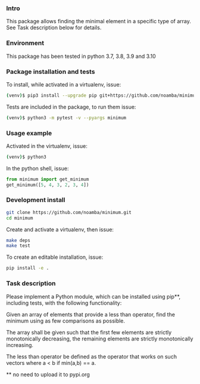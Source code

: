 ### Intro
This package allows finding the minimal element in a specific type of array. 
See Task description below for details.

### Environment
This package has been tested in python 3.7, 3.8, 3.9 and 3.10

### Package installation and tests
To install, while activated in a virtualenv, issue:
```bash
(venv)$ pip3 install --upgrade pip git+https://github.com/noamba/minimum.git
```

Tests are included in the package, to run them issue:
```bash
(venv)$ python3 -m pytest -v --pyargs minimum
```

### Usage example
Activated in the virtualenv, issue:
```bash
(venv)$ python3
```

In the python shell, issue:
```python
from minimum import get_minimum
get_minimum([5, 4, 3, 2, 3, 4])
```

### Development install
```bash
git clone https://github.com/noamba/minimum.git
cd minimum
```

Create and activate a virtualenv, then issue:
```bash
make deps
make test
```

To create an editable installation, issue:
```bash
pip install -e .
```


### Task description 

Please implement a Python module, which can be installed using pip**, including tests,
with the following functionality:

Given an array of elements that provide a less
than operator, find the minimum using as few comparisons as possible.

The array shall be given such that the first few elements are strictly monotonically
decreasing, the remaining elements are strictly monotonically increasing.

The less than operator be defined as the operator that works on such
vectors where a < b if min(a,b) == a.

** no need to upload it to pypi.org
